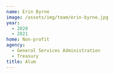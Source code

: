 ```yaml
---
name: Erin Byrne
image: /assets/img/team/erin-byrne.jpg
year:
  - 2020
  - 2021
home: Non-profit
agency: 
  - General Services Administration
  - Treasury
title: Alum
---
```

